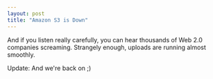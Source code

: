 ```yaml
---
layout: post
title: "Amazon S3 is Down"
---
```

And if you listen really carefully, you can hear thousands of Web 2.0 companies screaming. Strangely enough, uploads are running almost smoothly.

Update: And we're back on ;)